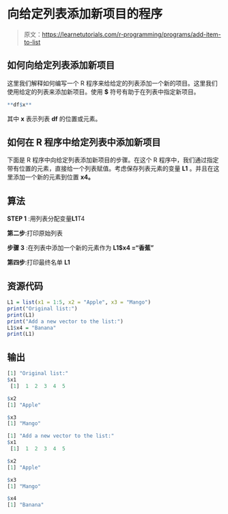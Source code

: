 # 向给定列表添加新项目的程序

> 原文：<https://learnetutorials.com/r-programming/programs/add-item-to-list>

## 如何向给定列表添加新项目

这里我们解释如何编写一个 R 程序来给给定的列表添加一个新的项目。这里我们使用给定的列表来添加新项目。使用 **$** 符号有助于在列表中指定新项目。

```r
**df$x** 

```

其中 **x** 表示列表 **df** 的位置或元素。

## 如何在 R 程序中给定列表中添加新项目

下面是 R 程序中向给定列表添加新项目的步骤。在这个 R 程序中，我们通过指定带有位置的元素，直接给一个列表赋值。考虑保存列表元素的变量 **L1** 。并且在这里添加一个新的元素到位置 **x4。**

## 算法

**STEP 1** :用列表分配变量**L1**T4

**第二步**:打印原始列表

**步骤 3** :在列表中添加一个新的元素作为 **L1$x4 =“香蕉”**

**第四步**:打印最终名单 **L1**

## 资源代码

```r
L1 = list(x1 = 1:5, x2 = "Apple", x3 = "Mango")
print("Original list:")
print(L1)
print("Add a new vector to the list:")
L1$x4 = "Banana"
print(L1)

```

## 输出

```r
[1] "Original list:"
$x1
 [1]  1  2  3  4  5  

$x2
[1] "Apple"

$x3
[1] "Mango"

[1] "Add a new vector to the list:"
$x1
 [1]  1  2  3  4  5  

$x2
[1] "Apple"

$x3
[1] "Mango"

$x4
[1] "Banana" 
```